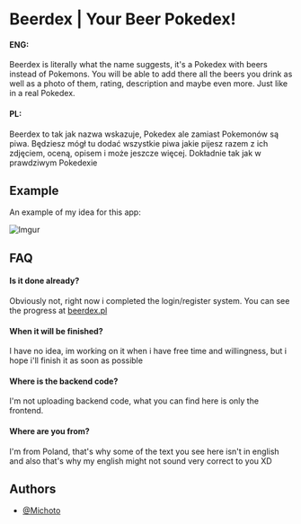 
# Beerdex | Your Beer Pokedex!

#### ENG:

Beerdex is literally what the name suggests, it's a Pokedex with beers instead of Pokemons.
You will be able to add there all the beers you drink as well as a photo of them, rating, description and maybe even more. Just like in a real Pokedex.

#### PL:

Beerdex to tak jak nazwa wskazuje, Pokedex ale zamiast Pokemonów są piwa.
Będziesz mógł tu dodać wszystkie piwa jakie pijesz razem z ich zdjęciem, oceną, opisem i może jeszcze więcej. Dokładnie tak jak w prawdziwym Pokedexie
## Example 

An example of my idea for this app:

![Imgur](https://i.imgur.com/1kTTba5.png)


## FAQ

#### Is it done already?

Obviously not, right now i completed the login/register system. You can see the progress at [beerdex.pl](https://beerdex.pl/)

#### When it will be finished?

I have no idea, im working on it when i have free time and willingness, but i hope i'll finish it as soon as possible

#### Where is the backend code?

I'm not uploading backend code, what you can find here is only the frontend.

#### Where are you from?

I'm from Poland, that's why some of the text you see here isn't in english and also that's why my english might not sound very correct to you XD


## Authors

- [@Michoto](https://www.github.com/Michoto4)

